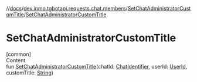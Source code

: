 //[docs](../../../index.md)/[dev.inmo.tgbotapi.requests.chat.members](../index.md)/[SetChatAdministratorCustomTitle](index.md)/[SetChatAdministratorCustomTitle](-set-chat-administrator-custom-title.md)



# SetChatAdministratorCustomTitle  
[common]  
Content  
fun [SetChatAdministratorCustomTitle](-set-chat-administrator-custom-title.md)(chatId: [ChatIdentifier](../../dev.inmo.tgbotapi.types/-chat-identifier/index.md), userId: [UserId](../../dev.inmo.tgbotapi.types/index.md#%5Bdev.inmo.tgbotapi.types%2FUserId%2F%2F%2FPointingToDeclaration%2F%5D%2FClasslikes%2F625018081), customTitle: [String](https://kotlinlang.org/api/latest/jvm/stdlib/kotlin/-string/index.html))  



